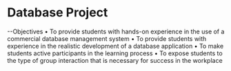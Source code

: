 # Database Project

--Objectives
• To provide students with hands-on experience in the use
of a commercial database management system
• To provide students with experience in the realistic
development of a database application
• To make students active participants in the learning
process
• To expose students to the type of group interaction that is
necessary for success in the workplace
